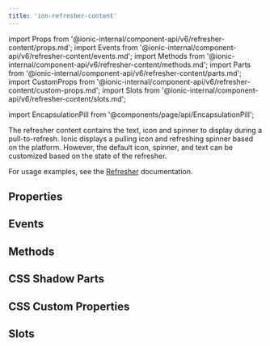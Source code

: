 ```yaml
---
title: 'ion-refresher-content'
---
```


import Props from '@ionic-internal/component-api/v6/refresher-content/props.md';
import Events from '@ionic-internal/component-api/v6/refresher-content/events.md';
import Methods from '@ionic-internal/component-api/v6/refresher-content/methods.md';
import Parts from '@ionic-internal/component-api/v6/refresher-content/parts.md';
import CustomProps from '@ionic-internal/component-api/v6/refresher-content/custom-props.md';
import Slots from '@ionic-internal/component-api/v6/refresher-content/slots.md';

import EncapsulationPill from '@components/page/api/EncapsulationPill';

The refresher content contains the text, icon and spinner to display during a pull-to-refresh. Ionic displays a pulling icon and refreshing spinner based on the platform. However, the default icon, spinner, and text can be customized based on the state of the refresher.

For usage examples, see the [Refresher](/docs/api/refresher) documentation.

## Properties

<Props />

## Events

<Events />

## Methods

<Methods />

## CSS Shadow Parts

<Parts />

## CSS Custom Properties

<CustomProps />

## Slots

<Slots />
